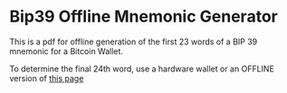 # Bip39 Offline Mnemonic Generator

This is a pdf for offline generation of the first 23 words of a BIP 39 mnemonic for a Bitcoin Wallet.

To determine the final 24th word, use a hardware wallet or an OFFLINE version of [this page](https://iancoleman.io/bip39/)
